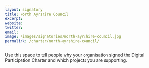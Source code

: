 ```yaml
---
layout: signatory
title: North Ayrshire Council
excerpt: 
website: 
twitter: 
email: 
image: /images/signatories/north-ayrshire-council.jpg
permalink: /charter/north-ayrshire-council/
---
```


Use this space to tell people why your organisation signed the Digital Participation Charter and which projects you are supporting.